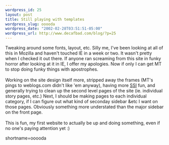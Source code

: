 ```yaml
--- 
wordpress_id: 25
layout: post
title: Still playing with templates
wordpress_slug: ooooda
wordpress_date: "2002-02-28T03:51:51-05:00"
wordpress_url: http://www.decafbad.com/blog/?p=25
---
```

Tweaking around some fonts, layout, etc.  Silly me, I've been looking at all of this in Mozilla and haven't touched IE in a week or two.  It wasn't pretty when I checked it out there.  If anyone ran screaming from this site in funky horror after looking at it in IE, I offer my apologies.  Now if only I can get MT to stop doing funky things with apostrophes.
<br /><br />
Working on the site design itself more, stripped away the frames (MT's pings to weblogs.com didn't like 'em anyway), having more <a href="http://www.decafbad.com/twiki/bin/view/Main/SSI">SSI</a> fun, and generally trying to clean up the second level pages of the site (ie. individual story pages, etc.)  Next, I should be making pages to each individual category, if I can figure out what kind of seconday sidebar &amp;etc I want on those pages.  Obviously something more understated than the major sidebar on the front page.
<br /><br />
This is fun, my first website to actually be up and doing something, even if no one's paying attention yet :)
<!--more-->
shortname=ooooda

